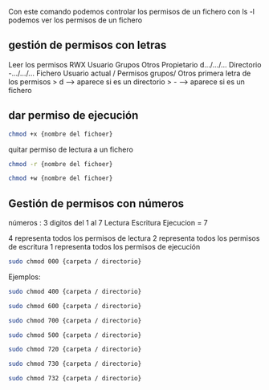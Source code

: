 Con este comando podemos controlar los permisos de un fichero
con ls -l podemos ver los permisos de un fichero

## gestión de permisos con letras
Leer los permisos
RWX
Usuario Grupos Otros
Propietario
d.../.../... Directorio
-.../.../... Fichero
Usuario actual / Permisos grupos/ Otros
primera letra de los permisos
	> d --> aparece si es un directorio
	> - --> aparece si es un fichero
## dar permiso de ejecución

```sh fold:"Dar permisos de ejecucion a un fichero"
chmod +x {nombre del fichoer}
```


quitar permiso de lectura a un fichero
```sh fold:"quitar permiso de lectura a un fichero"
chmod -r {nombre del fichoer}
```

```sh fold:"dar permiso de escritura a un fichero"
chmod +w {nombre del fichoer}
```

## Gestión de permisos con números

números : 3 digitos del 1 al 7
Lectura Escritura Ejecucion = 7

4 representa todos los permisos de lectura
2 representa todos los permisos de escritura
1 representa todos los permisos de ejecución

```sh fold:"quitar todos los permisos"
sudo chmod 000 {carpeta / directorio}
```

Ejemplos:
```sh fold:"Dar permisos de lectura de un fichero al usuario actual"
sudo chmod 400 {carpeta / directorio}
```

```sh fold:"Dar permisos de lectura y escritura de un fichero al usuario actual"
sudo chmod 600 {carpeta / directorio}
```

```sh fold:"Dar permisos de lectura, escritura y ejecucion de un fichero al usuario actual"
sudo chmod 700 {carpeta / directorio}
```

```sh fold:"Dar permisos de lectura y ejecucion de un fichero al usuario actual"
sudo chmod 500 {carpeta / directorio}
```


```sh fold:"Dar permisos de lectura, escritura y ejecucion de un fichero al usuario actual y escritura para el grupo"
sudo chmod 720 {carpeta / directorio}
```

```sh fold:"Dar permisos de lectura, escritura y ejecucion de un fichero al usuario actual y escritura y lectura para el grupo"
sudo chmod 730 {carpeta / directorio}
```

```sh fold:"Dar permisos de lectura, escritura y ejecucion de un fichero al usuario actual y escritura para el grupo y para otros escritura"
sudo chmod 732 {carpeta / directorio}
```

